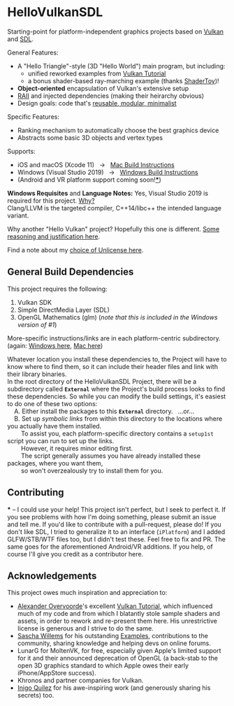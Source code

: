 # HelloVulkanSDL

Starting-point for platform-independent graphics projects based on [Vulkan](https://www.khronos.org/vulkan/) and [SDL](https://www.libsdl.org/).

General Features:
- A "Hello Triangle"-style (3D "Hello World") main program, but including:
  - unified reworked examples from [Vulkan Tutorial](https://vulkan-tutorial.com/)
  - a bonus shader-based ray-marching example (thanks [ShaderToy](https://www.shadertoy.com/))!
- **Object-oriented** encapsulation of Vulkan's extensive setup
- [RAII](https://en.cppreference.com/w/cpp/language/raii) and injected dependencies (making their heirarchy obvious)
- Design goals: code that's [reusable, modular, minimalist](https://github.com/electromaggot/HelloVulkanSDL/wiki/Not%E2%80%90so%E2%80%90frequently-Asked-Questions#design-goals)

Specific Features:
- Ranking mechanism to automatically choose the best graphics device
- Abstracts some basic 3D objects and vertex types

Supports:
- iOS and macOS (Xcode 11) &nbsp; &rarr; &nbsp; [Mac Build Instructions](https://github.com/electromaggot/HelloVulkanSDL/tree/master/Xcode#mac-build-instructions)
- Windows (Visual Studio 2019) &nbsp; &rarr; &nbsp; [Windows Build Instructions](https://github.com/electromaggot/HelloVulkanSDL/tree/master/VisualStudio#windows-build-instructions)
- (Android and VR platform support coming soon!__[*](https://github.com/electromaggot/HelloVulkanSDL#contributing)__)

**Windows Requisites** and **Language Notes:** Yes, Visual Studio 2019 is required for this project.  [Why?](https://github.com/electromaggot/HelloVulkanSDL/wiki/Not%E2%80%90so%E2%80%90frequently-Asked-Questions#why-visual-studio-2019-only)\
Clang/LLVM is the targeted compiler, C++14/libc++ the intended language variant.

Why another "Hello Vulkan" project?  Hopefully this one is different.  [Some reasoning and justification here](https://github.com/electromaggot/HelloVulkanSDL/wiki/Not%E2%80%90so%E2%80%90frequently-Asked-Questions#why-another-hello-vulkan-or-hello-triangle-etc-when-there-are-many-others-on-github).

Find a note about my [choice of Unlicense here](https://github.com/electromaggot/HelloVulkanSDL/wiki/Not%E2%80%90so%E2%80%90frequently-Asked-Questions#license-related-personal-comment).

## General Build Dependencies

This project requires the following:
 1. Vulkan SDK
 2. Simple DirectMedia Layer (SDL)
 3. OpenGL Mathematics (glm) (*note that this is included in the Windows version of #1*)

More-specific instructions/links are in each platform-centric subdirectory. &nbsp; (again: [Windows here](https://github.com/electromaggot/HelloVulkanSDL/tree/master/VisualStudio#windows-build-instructions), [Mac here](https://github.com/electromaggot/HelloVulkanSDL/tree/master/Xcode#mac-build-instructions))

Whatever location you install these dependencies to, the Project will have to know where to find them, so it can include their header files and link with their library binaries.\
In the root directory of the HelloVulkanSDL Project, there will be a subdirectory called **`External`** where the Project's build process looks to find these dependencies.  So while you can modify the build settings, it's easiest to do one of these two options:\
&nbsp; &nbsp; A. Either install the packages to this **`External`** directory. &nbsp; ...or...\
&nbsp; &nbsp; B. Set up *symbolic links* from within this directory to the locations where you actually have them installed.\
&nbsp; &nbsp; &nbsp; &nbsp; To assist you, each platform-specific directory contains a `setup1st` script you can run to set up the links.\
&nbsp; &nbsp; &nbsp; &nbsp; However, it requires minor editing first.\
&nbsp; &nbsp; &nbsp; &nbsp; The script generally assumes you have already installed these packages, where you want them,\
&nbsp; &nbsp; &nbsp; &nbsp; so won't overzealously try to install them for you.

## Contributing

__&#42;__ &ndash; I could use your help!  This project isn't perfect, but I seek to perfect it.  If you see problems with how I'm doing something, please submit an issue and tell me.  If you'd like to contribute with a pull-request, please do!  If you don't like SDL, I tried to generalize it to an interface (`iPlatform`) and I added GLFW/STB/WTF files too, but I didn't test these.  Feel free to fix and PR.  The same goes for the aforementioned Android/VR additions.  If you help, of course I'll give you credit as a contributor here.

## Acknowledgements

This project owes much inspiration and appreciation to:
- [Alexander Overvoorde](https://github.com/Overv)'s excellent [Vulkan Tutorial](https://vulkan-tutorial.com/), which influenced much of my code and from which I blatantly stole sample shaders and assets, in order to rework and re-present them here.  His unrestrictive license is generous and I strive to do the same.
- [Sascha Willems](https://www.saschawillems.de) for his outstanding [Examples](https://github.com/SaschaWillems/Vulkan), contributions to the community, sharing knowledge and helping devs on online forums.
- LunarG for MoltenVK, for free, especially given Apple's limited support for it and their announced deprecation of OpenGL (a back-stab to the open 3D graphics standard to which Apple owes their early iPhone/AppStore success).
- Khronos and partner companies for Vulkan.
- [Inigo Quilez](https://www.iquilezles.org) for his awe-inspiring work (and generously sharing his secrets) too.
